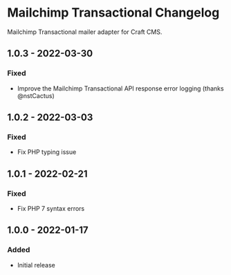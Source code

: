 # Mailchimp Transactional Changelog

Mailchimp Transactional mailer adapter for Craft CMS.

## 1.0.3 - 2022-03-30
### Fixed
- Improve the Mailchimp Transactional API response error logging (thanks @nstCactus)

## 1.0.2 - 2022-03-03
### Fixed
- Fix PHP typing issue

## 1.0.1 - 2022-02-21
### Fixed
- Fix PHP 7 syntax errors

## 1.0.0 - 2022-01-17
### Added
- Initial release
